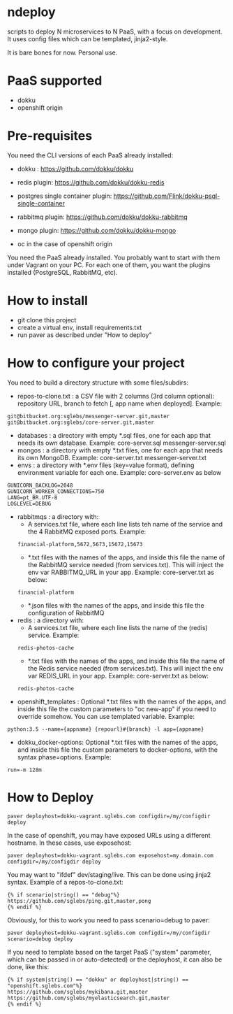 # ndeploy
scripts to deploy N microservices to N PaaS, with a focus on development. It uses config files which can be templated, jinja2-style.

It is bare bones for now. Personal use.

# PaaS supported

  * dokku
  * openshift origin
  
# Pre-requisites

You need the CLI versions of each PaaS already installed:

 * dokku : https://github.com/dokku/dokku
 
  * redis plugin: https://github.com/dokku/dokku-redis
  * postgres single container plugin: https://github.com/Flink/dokku-psql-single-container
  * rabbitmq plugin: https://github.com/dokku/dokku-rabbitmq
  * mongo plugin: https://github.com/dokku/dokku-mongo
   
 * oc in the case of openshift origin
 
You need the PaaS already installed. You probably want to start with them under Vagrant on your PC. For each one of them, you want the plugins installed (PostgreSQL, RabbitMQ, etc).

# How to install

 * git clone this project
 * create a virtual env, install requirements.txt
 * run paver as described under "How to deploy"

# How to configure your project

You need to build a directory structure with some files/subdirs:

 * repos-to-clone.txt : a CSV file with 2 columns (3rd column optional): repository URL, branch to fetch [, app name when deployed]. Example:
```
git@bitbucket.org:sglebs/messenger-server.git,master
git@bitbucket.org:sglebs/core-server.git,master
```
 * databases : a directory with empty *.sql files, one for each app that needs its own database. Example: core-server.sql  messenger-server.sql
 * mongos : a directory with empty *.txt files, one for each app that needs its own MongoDB. Example: core-server.txt  messenger-server.txt
 * envs : a directory with *.env files (key=value format), defining environment variable for each one. Example: core-server.env as below
```
GUNICORN_BACKLOG=2048
GUNICORN_WORKER_CONNECTIONS=750
LANG=pt_BR.UTF-8
LOGLEVEL=DEBUG
```
 * rabbitmqs : a directory with:
   * A services.txt file, where each line lists teh name of the service and the 4 RabbitMQ exposed ports. Example:
   ```
   financial-platform,5672,5673,15672,15673
   ```
   * *.txt files with the names of the apps, and inside this file the name of the RabbitMQ service needed (from services.txt).  This will inject the env var RABBITMQ_URL in your app. Example: core-server.txt as below:
   ```
   financial-platform
   ```
   * *.json files with the names of the apps, and inside this file the configuration of RabbitMQ
 * redis : a directory with:
   * A services.txt file, where each line lists the name of the (redis) service. Example:
   ```
   redis-photos-cache
   ```
   * *.txt files with the names of the apps, and inside this file the name of the Redis service needed (from services.txt). This will inject the env var REDIS_URL in your app. Example: core-server.txt as below:
   ```
   redis-photos-cache
   ```
 * openshift_templates : Optional *.txt files with the names of the apps, and inside this file the custom parameters to "oc new-app" if you need to override somehow. You can use templated variable. Example:
 ```
 python:3.5 --name={appname} {repourl}#{branch} -l app={appname}
 ```
 * dokku_docker-options: Optional *.txt files with the names of the apps, and inside this file the custom parameters to docker-options, with the syntax phase=options. Example:
```
run=-m 128m
```

# How to Deploy

```
paver deployhost=dokku-vagrant.sglebs.com configdir=/my/configdir deploy
```
In the case of openshift, you may have exposed URLs using a different hostname. In these cases, use exposehost:
```
paver deployhost=dokku-vagrant.sglebs.com exposehost=my.domain.com configdir=/my/configdir deploy
```
You may want to "ifdef" dev/staging/live. This can be done using jinja2 syntax. Example of a repos-to-clone.txt:
```
{% if scenario|string() == "debug"%}
https://github.com/sglebs/ping.git,master,pong
{% endif %}
```
Obviously, for this to work you need to pass scenario=debug to paver:
```
paver deployhost=dokku-vagrant.sglebs.com configdir=/my/configdir scenario=debug deploy
```
If you need to template based on the target PaaS ("system" parameter, which can be passed in or auto-detected) or the deployhost, it can also be done, like this:
```
{% if system|string() == "dokku" or deployhost|string() == "openshift.sglebs.com"%}
https://github.com/sglebs/mykibana.git,master
https://github.com/sglebs/myelasticsearch.git,master
{% endif %}
```







